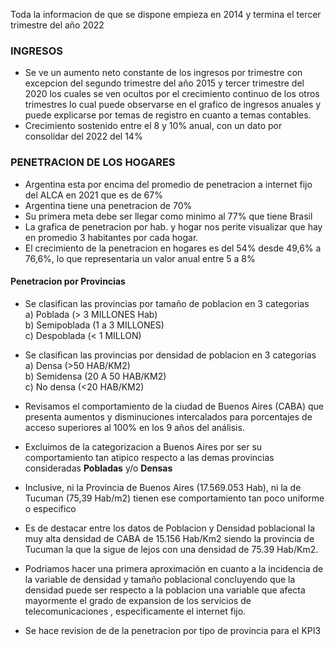 Toda la informacion de que se dispone empieza en 2014 y termina el tercer trimestre del año 2022

### INGRESOS

- Se ve un aumento neto constante de los ingresos por trimestre con excepcion del segundo trimestre del año 2015 y tercer trimestre del 2020 los cuales se ven ocultos por el crecimiento continuo de los otros trimestres lo cual puede observarse en el grafico de ingresos anuales y puede explicarse por temas de registro en cuanto a temas contables.
- Crecimiento sostenido entre el 8 y 10% anual, con un dato por consolidar del 2022 del 14%
  
### PENETRACION DE LOS HOGARES

- Argentina esta por encima del promedio de penetracion a internet fijo del ALCA en 2021 que es de 67%
- Argentina tiene una penetracion de 70%
- Su primera meta debe ser llegar como minimo al 77% que tiene Brasil
- La grafica de penetracion por hab. y hogar nos perite visualizar que hay en promedio 3 habitantes por cada hogar.
- El crecimiento de la penetracion en hogares es del 54% desde 49,6% a 76,6%, lo que representaria un valor anual entre 5 a 8%

#### Penetracion por Provincias

- Se clasifican las provincias por tamaño de poblacion en 3 categorias  
a) Poblada        (> 3 MILLONES Hab)  
b) Semipoblada    (1 a 3 MILLONES)  
c) Despoblada     (< 1 MILLON)  

- Se clasifican las provincias por densidad de poblacion en 3 categorias  
a) Densa           (>50 HAB/KM2)  
b) Semidensa       (20 A 50 HAB/KM2)  
c) No densa        (<20 HAB/KM2)  

- Revisamos el comportamiento de la ciudad de Buenos Aires (CABA) que presenta aumentos y disminuciones intercalados para porcentajes de acceso superiores al 100% en los 9 años del análisis.  

- Excluimos de la categorizacion a Buenos Aires por ser su comportamiento tan atipico respecto a las demas provincias consideradas **Pobladas** y/o **Densas**  
- Inclusive, ni la Provincia de Buenos Aires (17.569.053 Hab), ni la de Tucuman (75,39 Hab/m2) tienen ese comportamiento tan poco uniforme o especifico

- Es de destacar entre los datos de Poblacion y Densidad poblacional la muy alta densidad de CABA de 15.156 Hab/Km2 siendo la provincia de Tucuman la que la sigue de lejos con una densidad de 75.39 Hab/Km2.

- Podriamos hacer una primera aproximación en cuanto a la incidencia de la variable de densidad y tamaño poblacional concluyendo que la densidad puede ser respecto a la poblacion una variable que afecta mayormente el grado de expansion de los servicios de telecomunicaciones , especificamente el internet fijo.

- Se hace revision de de la penetracion por tipo de provincia para el KPI3
